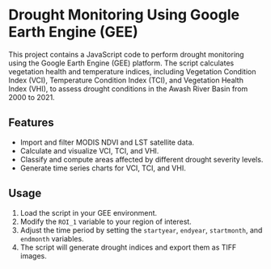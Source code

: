 # Drought Monitoring Using Google Earth Engine (GEE)

This project contains a JavaScript code to perform drought monitoring using the Google Earth Engine (GEE) platform. The script calculates vegetation health and temperature indices, including Vegetation Condition Index (VCI), Temperature Condition Index (TCI), and Vegetation Health Index (VHI), to assess drought conditions in the Awash River Basin from 2000 to 2021.

## Features
- Import and filter MODIS NDVI and LST satellite data.
- Calculate and visualize VCI, TCI, and VHI.
- Classify and compute areas affected by different drought severity levels.
- Generate time series charts for VCI, TCI, and VHI.

## Usage
1. Load the script in your GEE environment.
2. Modify the `ROI_1` variable to your region of interest.
3. Adjust the time period by setting the `startyear`, `endyear`, `startmonth`, and `endmonth` variables.
4. The script will generate drought indices and export them as TIFF images.
